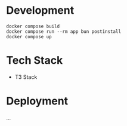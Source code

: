 # Development

```
docker compose build
docker compose run --rm app bun postinstall
docker compose up
```

# Tech Stack
- T3 Stack

# Deployment
...
